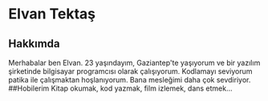 # Elvan Tektaş
## Hakkımda
Merhabalar ben Elvan. 23 yaşındayım, Gaziantep'te yaşıyorum ve bir yazılım şirketinde bilgisayar programcısı olarak çalışıyorum.
Kodlamayı seviyorum patika ile çalışmaktan hoşlanıyorum. Bana mesleğimi daha çok sevdiriyor.
##Hobilerim
Kitap okumak, kod yazmak, film izlemek, dans etmek...
